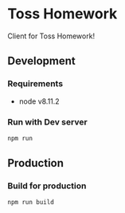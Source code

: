 # Toss Homework
Client for Toss Homework!

## Development
### Requirements
- node v8.11.2

### Run with Dev server
```bash
npm run
```

## Production
### Build for production
```bash
npm run build
```
